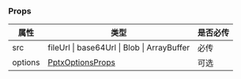 ### Props
| 属性 | 类型 | 是否必传 |
| --- | --- | --- |
|           src | fileUrl &#124; base64Url &#124; Blob &#124; ArrayBuffer |           必传 |
| options       | [PptxOptionsProps](./MPreviewer#OptionsProps)  | 可选 |